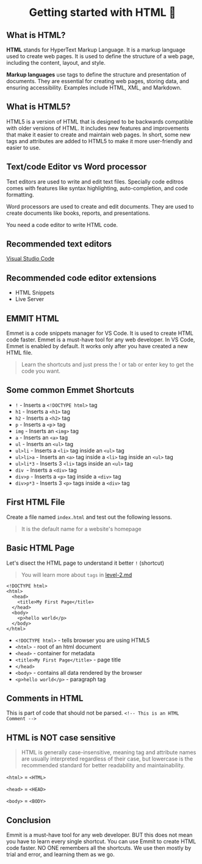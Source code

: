<h1 align="center"> Getting started with HTML 🚀</h1>

## What is HTML?
**HTML** stands for HyperText Markup Language. It is a markup language used to create web pages. It is used to define the structure of a web page, including the content, layout, and style.



**Markup languages** use tags to define the structure and presentation of documents. They are essential for creating web pages, storing data, and ensuring accessibility. Examples include HTML, XML, and Markdown.



## What is HTML5?
HTML5 is a version of HTML that is designed to be backwards compatible with older versions of HTML. It includes new features and improvements that make it easier to create and maintain web pages. In short, some new tags and attributes are added to HTML5 to make it more user-friendly and easier to use.



## Text/code Editor vs Word processor
Text editors are used to write and edit text files. Specially code editros comes with features like syntax highlighting, auto-completion, and code formatting.

Word processors are used to create and edit documents. They are used to create documents like books, reports, and presentations.

You need a code editor to write HTML code.



## Recommended text editors
<a href="https://code.visualstudio.com/docs/setup/setup-overview" target="_blank">Visual Studio Code</a>

## Recommended code editor extensions
- HTML Snippets
- Live Server

## EMMIT HTML

Emmet is a code snippets manager for VS Code. It is used to create HTML code faster. Emmet is a must-have tool for any web developer. In VS Code, Emmet is enabled by default. It works only after you have created a new HTML file.

> Learn the shortcuts and just press the ! or tab or enter key to get the code you want.

## Some common Emmet Shortcuts 
- ``` ! ``` - Inserts a ``` <!DOCTYPE html> ``` tag
- ``` h1 ``` - Inserts a ``` <h1> ``` tag
- ```h2``` - Inserts a ```<h2>``` tag
- ```p``` - Inserts a ```<p```> tag
- ```img``` - Inserts an ```<img>``` tag
- ```a``` - Inserts an ```<a>``` tag
- ```ul``` - Inserts an ```<ul>``` tag
- ```ul>li``` - Inserts a ```<li>``` tag inside an ```<ul>``` tag
- ```ul>li>a``` - Inserts an ```<a>``` tag inside a ```<li>``` tag inside an ```<ul>``` tag
- ```ul>li*3``` - Inserts 3 ```<li>``` tags inside an ```<ul>``` tag
- ```div ```- Inserts a ```<div>``` tag
- ```div>p``` - Inserts a ```<p>``` tag inside a ```<div>``` tag
- ```div>p*3``` - Inserts 3 ```<p>``` tags inside a ```<div>``` tag

## First HTML File

Create a file named ```index.html``` and test out the following lessons.

> It is the default name for a website's homepage

## Basic HTML Page
Let's disect the HTML page to understand it better ``` ! ```  (shortcut)
> You will learn more about ``` tags ``` in [level-2.md](https://github.com/Developer-RONNIE/html-css/blob/main/1-HTML/level-2.md)
```
<!DOCTYPE html>
<html>
  <head>
    <title>My First Page</title> 
  </head>
  <body>
    <p>hello world</p> 
  </body>
</html>
```
- ```<!DOCTYPE html>``` - tells browser you are using HTML5
- ```<html>``` - root of an html document
- ```<head>``` - container for metadata
- ```<title>My First Page</title>``` - page title
- ```</head>``` 
- ```<body>``` - contains all data rendered by the browser
- ```<p>hello world</p>``` - paragraph tag

## Comments in HTML
This is part of code that should not be parsed.
```<!-- This is an HTML Comment -->```

## HTML is NOT case sensitive
> HTML is generally case-insensitive, meaning tag and attribute names are usually interpreted regardless of their case, but lowercase is the recommended standard for better readability and maintainability.

```<html>``` = ```<HTML>```

```<head>``` = ```<HEAD>```

```<body>``` = ```<BODY>```

## Conclusion

Emmit is a must-have tool for any web developer. BUT this does not mean you have to learn every single shortcut. You can use Emmit to create HTML code faster. NO ONE remembers all the shortcuts. We use then mostly by trial and error, and learning them as we go.

